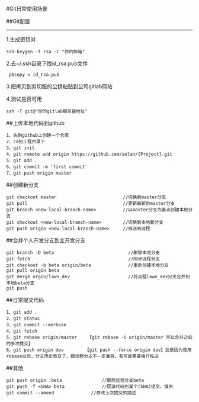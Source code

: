 #Git日常使用场景

##Git配置

***

1.生成密钥对

	ssh-keygen -t rsa -C "你的邮箱"

2.去~/.ssh目录下找id_rsa.pub文件

	 pbcopy < id_rsa.pub

3.把拷贝到剪切版的公钥粘贴到公司gitlab网站

4.测试是否可用  
  
	ssh -T git@"你的gitlab服务器地址"


##上传本地代码到github

	1、先到github上创建一个仓库
	2、cd到工程目录下
	3、git init
	4、git remote add origin https://github.com/aolan/{Project}.git
	5、git add .
	6、git commit -m 'first commit'
	7、git push origin master

##创建新分支

	git checkout master							//切换到master分支
	git pull									//更新最新的master分支
	git branch <new-local-branch-name>			//以master分支为基点创建本地分支
	git checkout <new-local-branch-name>		//切换到本地新分支
	git push origin <new-local-branch-name>		//推送到远程
	
	
	
##合并个人开发分支到主开发分支

	git branch -D beta                            //删除本地分支
	git fetch                                     //同步远程分支       
	git checkout -b beta origin/beta              //重新创建本地分支
	git pull origin beta					
	git merge orgin/lawn_dev                      //将远程lawn_dev分支合并到本地beta分支
	git push


##日常提交代码

	1、git add .
	2、git status
	3、git commit --verbose
	4、git fetch
	5、git rebase origin/master    【git rebase -i origin/master 可以合并之前的多次提交】
	6、git push origin dev    ﻿    ﻿【git push --force origin dev】这是因为使用rebase以后，分支历史改变了，跟远程分支不一定兼容，有可能需要强行推送


##其他

	git push origin :beta				//删除远程分支beta
	git push -f <SHA> beta				//回滚代码到某个(SHA)提交，慎用
	git commit --amend				//修改上次提交的描述

